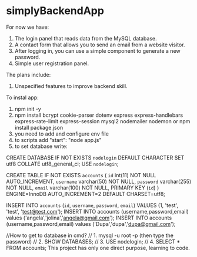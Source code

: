 # simplyBackendApp

For now we have:
1. The login panel that reads data from the MySQL database.
2. A contact form that allows you to send an email from a website visitor.
3. After logging in, you can use a simple component to generate a new password.
4. Simple user registration panel.

The plans include:
1. Unspecified features to improve backend skill.

To instal app:
1. npm init -y
2. npm install bcrypt cookie-parser dotenv express express-handlebars express-rate-limit express-session mysql2 nodemailer nodemon
    or npm install package.json
3. you need to add and configure env file
4. to scripts add "start": "node app.js"
5. to set database write:

CREATE DATABASE IF NOT EXISTS `nodelogin` DEFAULT CHARACTER SET utf8 COLLATE utf8_general_ci;
USE `nodelogin`;

CREATE TABLE IF NOT EXISTS `accounts` (
  `id` int(11) NOT NULL AUTO_INCREMENT,
  `username` varchar(50) NOT NULL,
  `password` varchar(255) NOT NULL,
  `email` varchar(100) NOT NULL,
  PRIMARY KEY (`id`)
) ENGINE=InnoDB AUTO_INCREMENT=2 DEFAULT CHARSET=utf8;

INSERT INTO `accounts` (`id`, `username`, `password`, `email`) VALUES (1, 'test', 'test', 'test@test.com');
INSERT INTO accounts (username,password,email) values ('angela','jolina','angela@gmail.com');
INSERT INTO accounts (username,password,email) values ('Dupa','dupa','dupa@gmail.com');

//How to get to database in cmd?
// 1. mysql -u root -p (then type the password)
// 2. SHOW DATABASES;
// 3. USE nodelogin;
// 4. SELECT * FROM accounts;
This project has only one direct purpose, learning to code.
